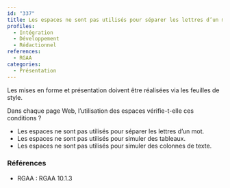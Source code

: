 ```yaml
---
id: "337"
title: Les espaces ne sont pas utilisés pour séparer les lettres d’un mot, simuler un tableau ou des colonnes de texte.
profiles:
  - Intégration
  - Développement
  - Rédactionnel
references:
  - RGAA
categories:
  - Présentation
---
```


Les mises en forme et présentation doivent être réalisées via les feuilles de style.

Dans chaque page Web, l’utilisation des espaces vérifie-t-elle ces conditions ?

* Les espaces ne sont pas utilisés pour séparer les lettres d’un mot.
* Les espaces ne sont pas utilisés pour simuler des tableaux.
* Les espaces ne sont pas utilisés pour simuler des colonnes de texte.

### Références

*   RGAA : RGAA 10.1.3
